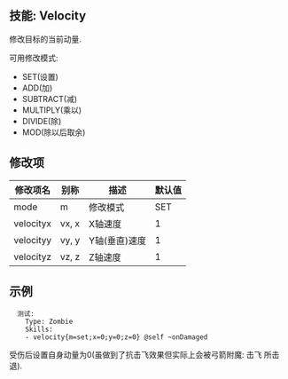 技能: Velocity
--------------------------

修改目标的当前动量.

可用修改模式:

-   SET(设置)
-   ADD(加)
-   SUBTRACT(减)
-   MULTIPLY(乘以)
-   DIVIDE(除)
-   MOD(除以后取余)

修改项
----------

| 修改项名 | 别称    | 描述                                                                                                    | 默认值 |
|-----------|------------|----------------------------------------------------------------------------------------------------------------|---------------|
| mode      | m       | 修改模式 | SET           |
| velocityx | vx, x   | X轴速度                               | 1             |
| velocityy | vy, y   | Y轴(垂直)速度                                | 1             |
| velocityz | vz, z   | Z轴速度                                | 1   |

示例
--------

      测试:
        Type: Zombie
        Skills:
        - velocity{m=set;x=0;y=0;z=0} @self ~onDamaged

受伤后设置自身动量为0(虽做到了抗击飞效果但实际上会被弓箭附魔: 击飞 所击退).
